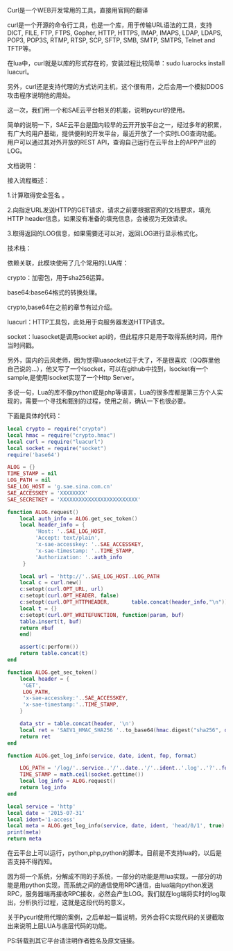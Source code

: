 Curl是一个WEB开发常用的工具，直接用官网的翻译

curl是一个开源的命令行工具，也是一个库，用于传输URL语法的工具，支持DICT, FILE, FTP, FTPS, Gopher, HTTP, HTTPS, IMAP, IMAPS, LDAP, LDAPS, POP3, POP3S, RTMP, RTSP, SCP, SFTP, SMB, SMTP, SMTPS, Telnet and TFTP等。

在lua中，curl就是以库的形式存在的，安装过程比较简单：sudo luarocks install luacurl。

另外，curl还是支持代理的方式访问主机，这个很有用，之后会用一个模拟DDOS攻击程序说明他的用处。

这一次，我们用一个和SAE云平台相关的机能，说明pycurl的使用。

简单的说明一下，SAE云平台是国内较早的云开开放平台之一，经过多年的积累，有广大的用户基础，提供便利的开发平台，最近开放了一个实时LOG查询功能。用户可以通过其对外开放的REST API，查询自己运行在云平台上的APP产出的LOG。

文档说明：

接入流程概述：

1.计算取得安全签名 。

2.向指定URL发送HTTP的GET请求，请求之前要根据官网的文档要求，填充HTTP header信息，如果没有准备的填充信息，会被视为无效请求。

3.取得返回的LOG信息，如果需要还可以对，返回LOG进行显示格式化。

技术栈：

依赖关联，此模块使用了几个常用的LUA库：

crypto：加密包，用于sha256运算。

base64:base64格式的转换处理。

crypto,base64在之前的章节有过介绍。

luacurl：HTTP工具包，此处用于向服务器发送HTTP请求。

socket：luasocket是调用socket api的，但此程序只是用于取得系统时间，用作当时间戳。

另外，国内的云风老师，因为觉得luasocket过于大了，不是很喜欢（QQ群里他自己说的...），他又写了一个lsocket，可以在github中找到，lsocket有一个sample,是使用lsocket实现了一个Http Server。

多说一句，Lua的库不像python或是php等语言，Lua的很多库都是第三方个人实现的，需要一个寻找和甄别的过程，使用之前，确认一下也很必要。

下面是具体的代码：



```lua
local crypto = require("crypto")
local hmac = require("crypto.hmac")
local curl = require("luacurl")
local socket = require("socket")
require('base64')

ALOG = {}
TIME_STAMP = nil
LOG_PATH = nil
SAE_LOG_HOST = 'g.sae.sina.com.cn'
SAE_ACCESSKEY = 'XXXXXXXX'
SAE_SECRETKEY = 'XXXXXXXXXXXXXXXXXXXXXXXXX'

function ALOG.request()
    local auth_info = ALOG.get_sec_token()
    local header_info = {
         'Host: '..SAE_LOG_HOST,
         'Accept: text/plain',
         'x-sae-accesskey: '..SAE_ACCESSKEY,
         'x-sae-timestamp: '..TIME_STAMP,
         'Authorization: '..auth_info
     }

    local url = 'http://'..SAE_LOG_HOST..LOG_PATH
    local c = curl.new()
    c:setopt(curl.OPT_URL, url)
    c:setopt(curl.OPT_HEADER, false)
    c:setopt(curl.OPT_HTTPHEADER,       table.concat(header_info,"\n"))
    local t = {}
    c:setopt(curl.OPT_WRITEFUNCTION, function(param, buf)
    table.insert(t, buf)
    return #buf
    end)

    assert(c:perform())
    return table.concat(t)
end

function ALOG.get_sec_token()
    local header = {
     'GET',
     LOG_PATH,
     'x-sae-accesskey:'..SAE_ACCESSKEY,
     'x-sae-timestamp:'..TIME_STAMP,
    }

    data_str = table.concat(header, '\n')
    local ret = 'SAEV1_HMAC_SHA256 '..to_base64(hmac.digest("sha256", data_str,SAE_SECRETKEY,rawequal))
    return ret
end

function ALOG.get_log_info(service, date, ident, fop, format)

    LOG_PATH = '/log/'..service..'/'..date..'/'..ident..'.log'..'?'..fop
    TIME_STAMP = math.ceil(socket.gettime())
    local log_info = ALOG.request()
    return log_info
end

local service = 'http'
local date = '2015-07-31'
local ident='1-access'
local meta = ALOG.get_log_info(service, date, ident, 'head/0/1', true)
print(meta)
return meta
```


在云平台上可以运行，python,php,python的脚本。目前是不支持lua的，以后是否支持不得而知。

因为将一个系统，分解成不同的子系统，一部分的功能是用lua实现，一部分的功能是用python实现，而系统之间的通信使用RPC通信，由lua端向python发送RPC，服务器端再接收RPC接收，必然会产生LOG。我们就在log端将实时的log取出，分析执行过程，这就是这段代码的意义。

关于Pycurl使用代理的案例，之后单起一篇说明，另外会将C实现代码的关键截取出来说明上层LUA与底层代码的功能。



PS:转载到其它平台请注明作者姓名及原文链接。
